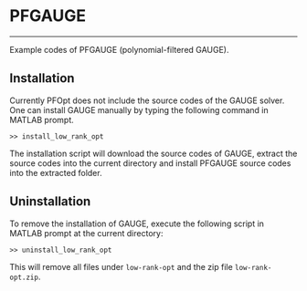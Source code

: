 # PFGAUGE
---
Example codes of PFGAUGE (polynomial-filtered GAUGE).

## Installation
Currently PFOpt does not include the source codes of the GAUGE solver. One
can install GAUGE manually by typing the following command in MATLAB prompt.
```
>> install_low_rank_opt
```

The installation script will download the source codes of GAUGE, extract the
source codes into the current directory and install PFGAUGE source codes into
the extracted folder.

## Uninstallation
To remove the installation of GAUGE, execute the following script in MATLAB
prompt at the current directory:
```
>> uninstall_low_rank_opt
```

This will remove all files under `low-rank-opt` and the zip file `low-rank-opt.zip`.


